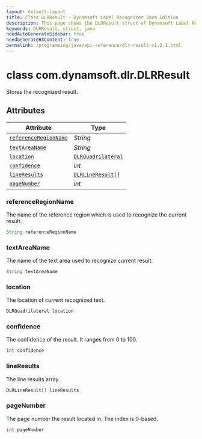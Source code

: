 ```yaml
---
layout: default-layout
title: Class DLRResult - Dynamsoft Label Recognizer Java Edition
description: This page shows the DLRResult struct of Dynamsoft Label Recognition for Java Language.
keywords: DLRResult, struct, java
needAutoGenerateSidebar: true
needGenerateH3Content: true
permalink: /programming/java/api-reference/dlr-result-v1.2.1.html
---
```



# class com.dynamsoft.dlr.DLRResult
Stores the recognized result.

  

## Attributes
  
| Attribute | Type |
|---------- | ---- |
| [`referenceRegionName`](#referenceregionname) | *String* |
| [`textAreaName`](#textareaname) | *String* |
| [`location`](#location) | [`DLRQuadrilateral`](dlr-quadrilateral.md) |
| [`confidence`](#confidence) | *int* |
| [`lineResults`](#lineresults) | [`DLRLineResult[]`](dlr-line-result.md) |
| [`pageNumber`](#pagenumber) | *int* |


### referenceRegionName
The name of the reference region which is used to recognize the current result.

```java
String referenceRegionName
```

### textAreaName
The name of the text area used to recognize current result.

```java
String textAreaName
```

### location
The location of current recognized text.

```java
DLRQuadrilateral location
```


### confidence
The confidence of the result. It ranges from 0 to 100.

```java
int confidence
```


### lineResults
The line results array.

```java
DLRLineResult[] lineResults
```

### pageNumber
The page number the result located in. The index is 0-based.

```java
int pageNumber
```
